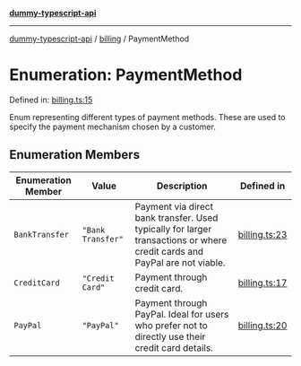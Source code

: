 [**dummy-typescript-api**](../../README.md)

***

[dummy-typescript-api](../../README.md) / [billing](../README.md) / PaymentMethod

# Enumeration: PaymentMethod

Defined in: [billing.ts:15](https://github.com/typedoc2md/dummy-typescript-api/blob/main/src/billing.ts#L15)

Enum representing different types of payment methods.
These are used to specify the payment mechanism chosen by a customer.

## Enumeration Members

| Enumeration Member | Value | Description | Defined in |
| ------ | ------ | ------ | ------ |
| <a id="banktransfer"></a> `BankTransfer` | `"Bank Transfer"` | Payment via direct bank transfer. Used typically for larger transactions or where credit cards and PayPal are not viable. | [billing.ts:23](https://github.com/typedoc2md/dummy-typescript-api/blob/main/src/billing.ts#L23) |
| <a id="creditcard"></a> `CreditCard` | `"Credit Card"` | Payment through credit card. | [billing.ts:17](https://github.com/typedoc2md/dummy-typescript-api/blob/main/src/billing.ts#L17) |
| <a id="paypal"></a> `PayPal` | `"PayPal"` | Payment through PayPal. Ideal for users who prefer not to directly use their credit card details. | [billing.ts:20](https://github.com/typedoc2md/dummy-typescript-api/blob/main/src/billing.ts#L20) |

